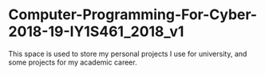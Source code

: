 # Computer-Programming-For-Cyber-2018-19-IY1S461_2018_v1
This space is used to store my personal projects I use for university, and some projects for my academic career.
